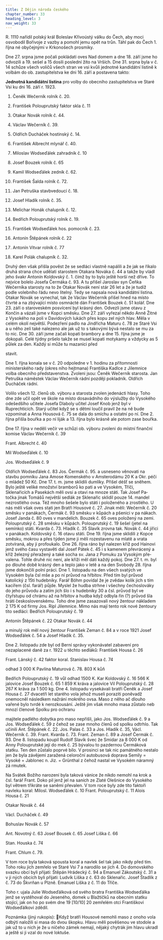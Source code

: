 ```yaml
---
title: Z Dějin národa českého
chapter_number: 33
heading_level: 3
nav_weight: 33
---
```




R. 1110 nařídil polský král Boleslav Křivoústý válku do Čech, aby moci osvobodil Bořivoje z vazby
a pomohl jemu opět na trůn. Táhl pak do Čech 1. října né obyčejnými v Krkonošech prosmiky.


Dne 27. srpna jsme počali pokládati oves Nad domem a dne 18. září jsme ho odvozili a 19. sešel
a 15 dosili poslední žito na Vrších.
Dne 31. srpna byla v č. 14 schůze všech voličů všech stran ve vsi kvůli jednotné kandidátní listině
k volbám do ob. zastupitelstva ke dni 16. září a postavena takto:


**Jednotná kandidátní listina**
pro volby do obecního zastupitelstva ve Staré Vsi ku dni 16. září r. 1923.


1. Čeněk Wečerník rolník č. 20.

2. František Polouprutský faktor skla č. 11
3. Otakar Novák rolník č. 44.

4. Václav Wečerník č. 39.

5. Oldřich Ducháček hostinský č. 14.
6. František Albrecht mlynář č. 40.
7. Miloslav Wodseďálek zahradník č. 10

8. Josef Bouzek rolník č. 65

9. Kamil Wodseďálek zedník č. 62.
10. František Šalda rolník č. 72.

11. Jan Petruška stavbvedoucí č. 18.
12. Josef Hladík rolník č. 35.
13. Melichar Honák chalupník č. 12.
14. Bedřich Polouprutský rolník č. 19.
15. František Wodseďálek hos. pomocník č. 23.
16. Antonín Štěpánek rolník č. 22
17. Antonín Vitvar rolník č. 77

18. Karel Polák chalupník č. 32.


Druhý den však přišla pověst že se sedláci vlastně napálili a že jak se říkalo druhá strana chce
udělati starostem Otakara Nováka č. 44 a takže by vládl jeho švakr Antonín Koldovský č. 1. čímž by
to bylo ještě horší než dříve. To nejvíce bolelo Josefa Čermáka č. 93. A tu přišel Jaroslav syn Čeňka
Wečerníka starosty na to že Otakar Novák není stár 26 let a že je tudíž podle volebního řádu nevo­
litelný. Tedy se napsala nová kandidátní listina. Otakar Novák se vynechal, tak že Václav Wečerník
přišel hned na místo čtvrté a na zbývající místo osmnácté dán František Bouzek č. 51 kolář.
Dne 23. září o staroveském posvícení byl krásný den. Odvezli jsme otavu z Končin a vázali jsme
v Kopci směsku.
Dne 27. září vyřezal někdo Anně Žitné z Vysokého na poli v Davidových lukách přes kopu zel­
ných hlav. Měla v celém okolí největší. Podezření padlo na Jindřicha Maturu č. 78 ze Staré Vsi
a u něho zelí také nalezeno ale jak už to s takovými bývá nestalo se mu za to nic.
Dne 30. září jsme začali kopati brambory a dne 15. října jsme je dokopali. Celé týdny pršelo
takže se musel kopati motykamy a vždycky as 5 půlek za den. Každý si může tu mazanici před­

stavit.

Dne 1. října konala se v č. 20 odpoledne v 1. hodinu za přítomnosti ministerského rady (okres­
ního hejtmana) Františka Kadlce z Jilemnice volba obecního představenstva.
Zvoleni jsou: Čeněk Wečerník starosta.
Jan Petruška náměstek
Václav Wečerník rádní později pokladník.
Oldřich Ducháček rádní.

Volilo všech 12. členů ob. výboru a starosta zvolen jedenácti hlasy.
Toho dne zde učil opět ve škole na místo dosavádního do výslužby do Vysokého odešedšího
učitele Josefa Dlaboly učitel Josef Knob jenž byl v Ruprechticích. Starý učitel když se s dětmi loučil
pravil že na ně bude vzpomínat a Anna Housová č. 75 se dala do smíchu a ostatní po ní.
Dne 2. října přišla bouřka a po ní liják a 13. října bylo krásně ale potom zase bouřka.


Dne 17. října v neděli večír ve schůzi ob. výboru zvoleni do místní finanční komise
Václav Wečerník č. 39

Frant. Albrecht č. 40

Mil Wodseďálek č. 10

Jos. Wodseďálek č. 9

Oldřich Wodseďálek č. 83
Jos. Čermák č. 95.
a usneseno věnovati na stavbu pomníku Jana Amose Komenského v Amsterodámu 20 K a Okr.
péči o mládež 50 Kč.
Dne 17. t. m. jsme sklidili dumlíky. Přišel déšť se sněhem. Bylo ještě veliké množství bramborů
ko pati a ve Vysokém, Tříči, Sklenařicích a Pasekách měli ovsi a otavi na mnoze státi. Tak Josef Pa­
točka jinak Tomášů největší sedlák ze Sklenařic sklidil pouze 14. mandel nezrostlého ovsa. Též
mnoho šešele bylo státi i položeného a zrostlého. U nás měli však oves stati jen Bratři Housové
č. 27. Jinak měli: Wečerník č. 20 směsku v panákach, Čermák č. 93 směsku v kůpách a pšenici v pa­
nákach. Josef Janda č. 80 oves v mandelích. Bouzek č. 65 oves položený na zemi. Polouprutský č. 28
směsku v kůpách. Polouprutský č. 19 šešel (jetel na semínko) státi. Kvarda č. 73. Hladík č. 35 Slavík
zrovna tak. Novák č. 44 jiřici v panákach. Koldovský č. 16 otavu státi.
Dne 19. října jsme sklidili z Kopce směsku, mokrou a přes týden jsme ji měli rozestavenu na
mlatě a vrata zotvíraná, aby ji profoukalo.
Dne 26. října ráno byl nalezen kříž pod Hainovi jenž svého času vystavěti dal Josef Pátek č. 45
i s kamenem převrácený a kříž železný přeražený a také socha sv. Jana z Pomuku za Vysokým pře­
valena. Tohle druhé nic není, ale kříži měl dáti každý pokoj.
Dne 27. t. m. byl po dlouhé době krásný den a teplo jako v letě a na den Svobody 28. října jsme
dokončili polní práci.
Dne 1. listopadu na den všech svatých ve Vysokém byla čsl mše a po ní průvod na hřbitov. Před­
tím byl průvod katolický z 15ti hudebníky. Farář Böhm povídal že je zvědav kolik jich s tím kacířem
(čsl. farář) půjde. Myslel že hudba strhne i všechny čechoslováky do jeho průvodu a zatím jich šlo
i s hudebníky 30 a čsl. průvod byl ve čtyřstupu od chrámu až na hřbitov a hudba když odbyla řin (?)
průvod šla hráti československému.
Toho dne jsme zasazovali nový žentour nákladem 2 175 K od firmy Jos. Ripl Jilemnice. Mimo
nás mají tento rok nové žentoury tito sedláci: Bedřich Polouprutský č. 19

Antonín Štěpánek č. 22
Otakar Novák č. 44

a minulý rok měl nový žentour František Zeman č. 84 a v roce 1921 Josef Wodseďálek č. 54 a Josef
Hladík č. 35.

Dne 2. listopadu zde byl od Berní správy vykonávatel zabavení pro nezaplacené daně za r. 1922
u těchto sedláků: František Housa č. 26


Frant. Lánský č. 42
faktor koral. Stanislav Housa č. 74

odhad 3 000 K Pavlína Maturová č. 78. 803 K kůň

Bedřich Polouprutský č. 19 vůl odhad 1500 K.
Kar Koldovský č. 16 566 K jalovice
Josef Bouzek č. 65 1 859 K kráva a jalovice
Vil Polouprutský č. 28 267 K kráva za 1 500 kg.
Dne 4. listopadu vysekávali bratři Čeněk a Josef Housa č. 27 dvacetři let starého vola jehož museli
poraziti poněvadž onemocněl následkem nažrání mokrého ovsa. Maso z něho ač dlouho vařené bylo
tvrdé k nerozkousání. Ještě jim však mnoho masa zůstalo neb mnozí členové Spolku pro ochranu


majitele padlého dobytka pro maso nepřišli, jako Jos. Wodseďálek č. 9 a Jos. Wodseďálek č. 59 z čehož
se zase mnoho členů od spolku odtrhlo. Tak učinili Ant. Štěpánek č. 22. Jos. Palas č. 33 a Jos. Hladík
č. 35, Václ. Wečerník č. 39. Frant. Kvarda č. 73. Frant. Zeman č. 89 a Josef Čermák č. 93.
Dne 8. listopadu koupil Rudolf Slavík švec že Smidar za 8 000 K od Anny Polouprutské její do­
mek č. 25 bývalou to pazdernou Čermáková statku. Ten den zůstalo poprvé bílo.
V prosinci se tak nic památného nestalo jen že byla závějemi zaražená celoroční autobusová
doprava Semily = Vysoké = Jablonec n. Jiz. = Grünthal z čehož nastal ve Vysokém náramný zá­
rmutek.

Na Svátek Božího narození byla taková vánice že nikdo nemohl na krok a čsl. farář Frant. Doko­
pil jenž jel na saních ze Zlaté Olešnice do Vysokého byl větrem třikráte se saněmi převalen.
V tom roce byly zde tito faktoři navleku koral: Milosl. Wodseďálek č. 10
Frant. Polouprutský č. 11
Alois Housa č. 21

Otakar Novák č. 44

Václ. Ducháček č. 49

Bohuslav Novák č. 57

Ant. Novotný č. 63
Josef Bousek č. 65
Josef Liška č. 66

Stan. Houska č. 74

Frant. Chlum č. 79.

V tom roce byla taková spousta koral a navlek šel tak jako nikdy před tím.
Toho roku jich zemřelo ve Staré Vsi 7 a narodilo se jich 4.
Do domovského svazku obcí byli přijati: Štěpán Hrádecký č. 94 a Emanuel Zákoutský č. 31 a v ji­
ných obcích byli přijati: Ludvík Liška z č. 63 do Sklenařic. Josef Štadlík z č. 73 do Škvrňan u Plzně.
Emanuel Liška z č. 11 do Tříče.

Toho r. ujala Julie Wodseďálková od svého bratra Františka Wodseďálka jenž se vystěhoval do
Jeseného, domek u Blažtičků na obecním statku stojící, jak on ho po svém dne 19 [10/10] 20 zemřelém
otci Františkovi Wodseďálkovi zdědil.


Poznámka (jiný rukopis):
Když bratři Housové nemohli maso z onoho vola odbýti naložili si masa do dvou škopku. Hlavu
měli pověšenou ve stodole a jak už to u nich je že u ničeho zámek nemají, nějaký chytrák jim
hlavu ukradl a ještě si ji vzal do nové loktuše.
